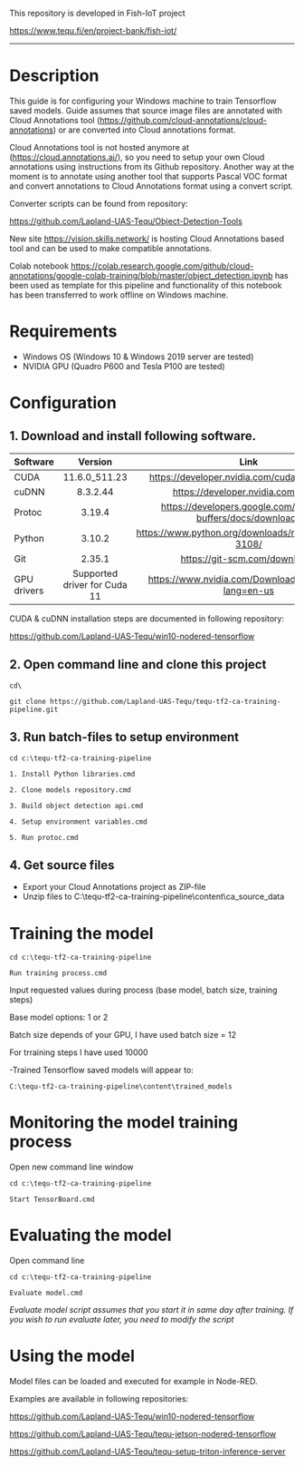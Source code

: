 This repository is developed in Fish-IoT project

https://www.tequ.fi/en/project-bank/fish-iot/ 

---

# Description 

This guide is for configuring your Windows machine to train Tensorflow saved models. Guide assumes that source image files are annotated with Cloud Annotations tool (https://github.com/cloud-annotations/cloud-annotations) or are converted into Cloud annotations format.

Cloud Annotations tool is not hosted anymore at (https://cloud.annotations.ai/), so you need to setup your own Cloud annotations using instructions from its Github repository. Another way at the moment is to annotate using another tool that supports Pascal VOC format and convert annotations to Cloud Annotations format using a convert script.

Converter scripts can be found from repository:

https://github.com/Lapland-UAS-Tequ/Object-Detection-Tools

New site https://vision.skills.network/ is hosting Cloud Annotations based tool and can be used to make compatible annotations.

Colab notebook https://colab.research.google.com/github/cloud-annotations/google-colab-training/blob/master/object_detection.ipynb has been used as template for this pipeline and functionality of this notebook has been transferred to work offline on Windows machine.

# Requirements

- Windows OS (Windows 10 & Windows 2019 server are tested)
- NVIDIA GPU (Quadro P600 and Tesla P100 are tested)

# Configuration

## 1. Download and install following software.

| Software      | Version       | Link |
| ------------- |:-------------:| :-------------:| 
| CUDA          | 11.6.0_511.23 | https://developer.nvidia.com/cuda-downloads |
| cuDNN         | 8.3.2.44      | https://developer.nvidia.com/cudnn |
| Protoc        | 3.19.4        | https://developers.google.com/protocol-buffers/docs/downloads |
| Python        | 3.10.2        | https://www.python.org/downloads/release/python-3108/ |
| Git           | 2.35.1        | https://git-scm.com/downloads |
| GPU drivers   | Supported driver for Cuda 11 | https://www.nvidia.com/Download/index.aspx?lang=en-us |


CUDA & cuDNN installation steps are documented in following repository:

https://github.com/Lapland-UAS-Tequ/win10-nodered-tensorflow


## 2. Open command line and clone this project 

```
cd\
```

```
git clone https://github.com/Lapland-UAS-Tequ/tequ-tf2-ca-training-pipeline.git
```

## 3. Run batch-files to setup environment

```
cd c:\tequ-tf2-ca-training-pipeline
```


```
1. Install Python libraries.cmd
```

```
2. Clone models repository.cmd
```

```
3. Build object detection api.cmd
```

```
4. Setup environment variables.cmd
```

```
5. Run protoc.cmd
```

## 4. Get source files

- Export your Cloud Annotations project as ZIP-file
- Unzip files to C:\tequ-tf2-ca-training-pipeline\content\ca_source_data


# Training the model

```
cd c:\tequ-tf2-ca-training-pipeline
```

```
Run training process.cmd
```

Input requested values during process (base model, batch size, training steps)

Base model options: 1 or 2

Batch size depends of your GPU, I have used batch size = 12

For trraining steps I have used 10000

-Trained Tensorflow saved models will appear to: 

```C:\tequ-tf2-ca-training-pipeline\content\trained_models```


# Monitoring the model training process

Open new command line window

```
cd c:\tequ-tf2-ca-training-pipeline
```

```
Start TensorBoard.cmd
```

# Evaluating the model

Open command line 

```
cd c:\tequ-tf2-ca-training-pipeline
```

```
Evaluate model.cmd
```

*Evaluate model script assumes that you start it in same day after training. If you wish to run evaluate later, you need to modify the script*

# Using the model

Model files can be loaded and executed for example in Node-RED.

Examples are available in following repositories:

https://github.com/Lapland-UAS-Tequ/win10-nodered-tensorflow

https://github.com/Lapland-UAS-Tequ/tequ-jetson-nodered-tensorflow

https://github.com/Lapland-UAS-Tequ/tequ-setup-triton-inference-server

